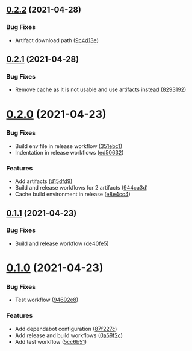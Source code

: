 ## [0.2.2](https://github.com/fussel178/conventional-release-dispatch/compare/v0.2.1...v0.2.2) (2021-04-28)


### Bug Fixes

* Artifact download path ([9c4d13e](https://github.com/fussel178/conventional-release-dispatch/commit/9c4d13ed43df033fb78b21ed1a4095fb95ac808f))



## [0.2.1](https://github.com/fussel178/conventional-release-dispatch/compare/v0.2.0...v0.2.1) (2021-04-28)


### Bug Fixes

* Remove cache as it is not usable and use artifacts instead ([8293192](https://github.com/fussel178/conventional-release-dispatch/commit/8293192b3ada9a9b8713d3c5ed0e57f07592df7a))



# [0.2.0](https://github.com/fussel178/conventional-release-dispatch/compare/v0.1.1...v0.2.0) (2021-04-23)


### Bug Fixes

* Build env file in release workflow ([351ebc1](https://github.com/fussel178/conventional-release-dispatch/commit/351ebc1a055fabf81a768eb6b010ae0f903137b3))
* Indentation in release workflows ([ed50632](https://github.com/fussel178/conventional-release-dispatch/commit/ed506329d707a3d122f6275d4977fff7e3c6813d))


### Features

* Add artifacts ([d15dfd9](https://github.com/fussel178/conventional-release-dispatch/commit/d15dfd9cc272b34cde9898f19593bb2551eca719))
* Build and release workflows for 2 artifacts ([944ca3d](https://github.com/fussel178/conventional-release-dispatch/commit/944ca3d7bb3759c9889dff72feb03bacf648f3b3))
* Cache build environment in release ([e8e4cc4](https://github.com/fussel178/conventional-release-dispatch/commit/e8e4cc4edb9bd7e3ff26588197a070ea6d56ffc4))



## [0.1.1](https://github.com/fussel178/conventional-release-dispatch/compare/v0.1.0...v0.1.1) (2021-04-23)


### Bug Fixes

* Build and release workflow ([de40fe5](https://github.com/fussel178/conventional-release-dispatch/commit/de40fe55593b8be05bf61a8b9bd2bea73b1029fa))



# [0.1.0](https://github.com/fussel178/conventional-release-dispatch/compare/87f227cff72830ea18363336f70396eaf1cb5348...v0.1.0) (2021-04-23)


### Bug Fixes

* Test workflow ([94692e8](https://github.com/fussel178/conventional-release-dispatch/commit/94692e84ca06ae20ce2eb95fc95d84eafdec210f))


### Features

* Add dependabot configuration ([87f227c](https://github.com/fussel178/conventional-release-dispatch/commit/87f227cff72830ea18363336f70396eaf1cb5348))
* Add release and build workflows ([0a59f2c](https://github.com/fussel178/conventional-release-dispatch/commit/0a59f2c337a830fd119469123cbd84e182b5a6af))
* Add test workflow ([5cc6b51](https://github.com/fussel178/conventional-release-dispatch/commit/5cc6b51cfea18fa4531523e66be06365d21d167f))



